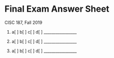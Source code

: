 # Final Exam Answer Sheet
CISC 187, Fall 2019

1. a[ ] b[ ] c[ ] d[ ] _________________

2. a[ ] b[ ] c[ ] d[ ] _________________

3. a[ ] b[ ] c[ ] d[ ] _________________

